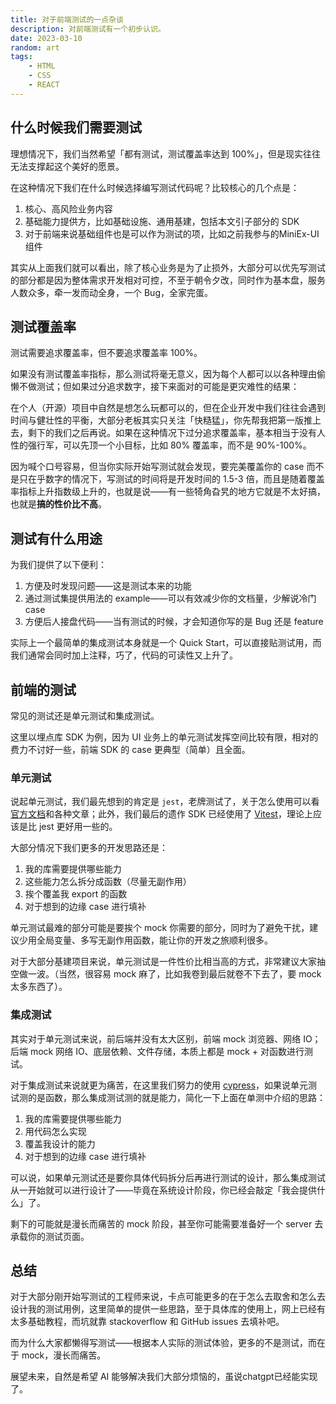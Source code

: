 ```yaml
---
title: 对于前端测试的一点杂谈
description: 对前端测试有一个初步认识。
date: 2023-03-10
random: art
tags:
    - HTML
    - CSS
    - REACT
---
```



## 什么时候我们需要测试

理想情况下，我们当然希望「都有测试，测试覆盖率达到 100%」，但是现实往往无法支撑起这个美好的愿景。

在这种情况下我们在什么时候选择编写测试代码呢？比较核心的几个点是：

1.  核心、高风险业务内容
1.  基础能力提供方，比如基础设施、通用基建，包括本文引子部分的 SDK
1.  对于前端来说基础组件也是可以作为测试的项，比如之前我参与的MiniEx-UI组件

其实从上面我们就可以看出，除了核心业务是为了止损外，大部分可以优先写测试的部分都是因为整体需求开发相对可控，不至于朝令夕改，同时作为基本盘，服务人数众多，牵一发而动全身，一个 Bug，全家完蛋。


## 测试覆盖率

测试需要追求覆盖率，但不要追求覆盖率 100%。

如果没有测试覆盖率指标，那么测试将毫无意义，因为每个人都可以以各种理由偷懒不做测试；但如果过分追求数字，接下来面对的可能是更灾难性的结果：

在个人（开源）项目中自然是想怎么玩都可以的，但在企业开发中我们往往会遇到时间与健壮性的平衡，大部分老板其实只关注「快糙猛」，你先帮我把第一版推上去，剩下的我们之后再说。如果在这种情况下过分追求覆盖率，基本相当于没有人性的强行军，可以先顶一个小目标，比如 80% 覆盖率，而不是 90%-100%。

因为喊个口号容易，但当你实际开始写测试就会发现，要完美覆盖你的 case 而不是只在乎数字的情况下，写测试的时间将是开发时间的 1.5-3 倍，而且是随着覆盖率指标上升指数级上升的，也就是说——有一些犄角旮旯的地方它就是不太好搞，也就是**搞的性价比不高**。


## 测试有什么用途

为我们提供了以下便利：

1.  方便及时发现问题——这是测试本来的功能
1.  通过测试集提供用法的 example——可以有效减少你的文档量，少解说冷门 case
1.  方便后人接盘代码——当有测试的时候，才会知道你写的是 Bug 还是 feature

实际上一个最简单的集成测试本身就是一个 Quick Start，可以直接贴测试用，而我们通常会同时加上注释，巧了，代码的可读性又上升了。

## 前端的测试

常见的测试还是单元测试和集成测试。

这里以埋点库 SDK 为例，因为 UI 业务上的单元测试发挥空间比较有限，相对的费力不讨好一些，前端 SDK 的 case 更典型（简单）且全面。

### 单元测试

说起单元测试，我们最先想到的肯定是 `jest`，老牌测试了，关于怎么使用可以看[官方文档](https://link.juejin.cn?target=https%3A%2F%2Fjestjs.io%2F "https://jestjs.io/")和各种文章；此外，我们最后的遗作 SDK 已经使用了 [Vitest](https://link.juejin.cn?target=https%3A%2F%2Fvitest.dev%2F "https://vitest.dev/")，理论上应该是比 jest 更好用一些的。

大部分情况下我们更多的开发思路还是：

1.  我的库需要提供哪些能力
1.  这些能力怎么拆分成函数（尽量无副作用）
1.  挨个覆盖我 export 的函数
1.  对于想到的边缘 case 进行填补

单元测试最难的部分可能是要挨个 mock 你需要的部分，同时为了避免干扰，建议少用全局变量、多写无副作用函数，能让你的开发之旅顺利很多。

对于大部分基建项目来说，单元测试是一件性价比相当高的方式，非常建议大家抽空做一波。（当然，很容易 mock 麻了，比如我卷到最后就卷不下去了，要 mock 太多东西了）。

### 集成测试

其实对于单元测试来说，前后端并没有太大区别，前端 mock 浏览器、网络 IO；后端 mock 网络 IO、底层依赖、文件存储，本质上都是 mock + 对函数进行测试。

对于集成测试来说就更为痛苦，在这里我们努力的使用 [cypress](https://link.juejin.cn?target=https%3A%2F%2Fwww.cypress.io%2F "https://www.cypress.io/")，如果说单元测试测的是函数，那么集成测试测的就是能力，简化一下上面在单测中介绍的思路：

1.  我的库需要提供哪些能力
1.  用代码怎么实现
1.  覆盖我设计的能力
1.  对于想到的边缘 case 进行填补

可以说，如果单元测试还是要你具体代码拆分后再进行测试的设计，那么集成测试从一开始就可以进行设计了——毕竟在系统设计阶段，你已经会敲定「我会提供什么」了。

剩下的可能就是漫长而痛苦的 mock 阶段，甚至你可能需要准备好一个 server 去承载你的测试页面。

## 总结

对于大部分刚开始写测试的工程师来说，卡点可能更多的在于怎么去取舍和怎么去设计我的测试用例，这里简单的提供一些思路，至于具体库的使用上，网上已经有太多基础教程，而坑就靠 stackoverflow 和 GitHub issues 去填补吧。

而为什么大家都懒得写测试——根据本人实际的测试体验，更多的不是测试，而在于 mock，漫长而痛苦。

展望未来，自然是希望 AI 能够解决我们大部分烦恼的，虽说chatgpt已经能实现了。

  